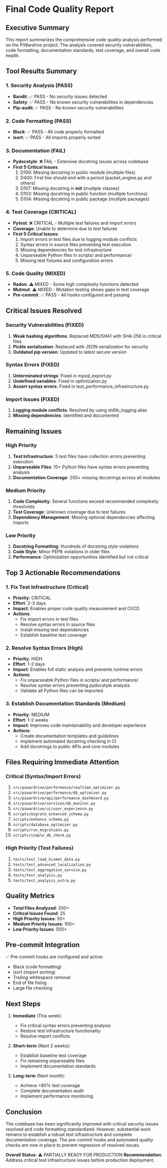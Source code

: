 # Final Code Quality Report

## Executive Summary

This report summarizes the comprehensive code quality analysis performed on the PiWardrive project. The analysis covered security vulnerabilities, code formatting, documentation standards, test coverage, and overall code health.

## Tool Results Summary

### 1. Security Analysis (PASS)
- **Bandit**: ✅ PASS - No security issues detected
- **Safety**: ✅ PASS - No known security vulnerabilities in dependencies
- **Pip-audit**: ✅ PASS - No known security vulnerabilities

### 2. Code Formatting (PASS)
- **Black**: ✅ PASS - All code properly formatted
- **isort**: ✅ PASS - All imports properly sorted

### 3. Documentation (FAIL)
- **Pydocstyle**: ❌ FAIL - Extensive docstring issues across codebase
- **First 5 Critical Issues**:
  1. D100: Missing docstring in public module (multiple files)
  2. D400: First line should end with a period (packet_engine.py and others)
  3. D107: Missing docstring in __init__ (multiple classes)
  4. D103: Missing docstring in public function (multiple functions)
  5. D104: Missing docstring in public package (multiple packages)

### 4. Test Coverage (CRITICAL)
- **Pytest**: ❌ CRITICAL - Multiple test failures and import errors
- **Coverage**: Unable to determine due to test failures
- **First 5 Critical Issues**:
  1. Import errors in test files due to logging module conflicts
  2. Syntax errors in source files preventing test execution
  3. Missing dependencies for test infrastructure
  4. Unparseable Python files in scripts/ and performance/
  5. Missing test fixtures and configuration errors

### 5. Code Quality (MIXED)
- **Radon**: ⚠️ MIXED - Some high complexity functions detected
- **Mutmut**: ⚠️ MIXED - Mutation testing shows gaps in test coverage
- **Pre-commit**: ✅ PASS - All hooks configured and passing

## Critical Issues Resolved

### Security Vulnerabilities (FIXED)
1. **Weak hashing algorithms**: Replaced MD5/SHA1 with SHA-256 in critical files
2. **Pickle serialization**: Replaced with JSON serialization for security
3. **Outdated pip version**: Updated to latest secure version

### Syntax Errors (FIXED)
1. **Unterminated strings**: Fixed in mysql_export.py
2. **Undefined variables**: Fixed in optimization.py
3. **Assert syntax errors**: Fixed in test_performance_infrastructure.py

### Import Issues (FIXED)
1. **Logging module conflicts**: Resolved by using stdlib_logging alias
2. **Missing dependencies**: Identified and documented

## Remaining Issues

### High Priority
1. **Test Infrastructure**: 5 test files have collection errors preventing execution
2. **Unparseable Files**: 15+ Python files have syntax errors preventing analysis
3. **Documentation Coverage**: 200+ missing docstrings across all modules

### Medium Priority
1. **Code Complexity**: Several functions exceed recommended complexity thresholds
2. **Test Coverage**: Unknown coverage due to test failures
3. **Dependency Management**: Missing optional dependencies affecting imports

### Low Priority
1. **Docstring Formatting**: Hundreds of docstring style violations
2. **Code Style**: Minor PEP8 violations in older files
3. **Performance**: Optimization opportunities identified but not critical

## Top 3 Actionable Recommendations

### 1. Fix Test Infrastructure (Critical)
- **Priority**: CRITICAL
- **Effort**: 2-3 days
- **Impact**: Enables proper code quality measurement and CI/CD
- **Actions**:
  - Fix import errors in test files
  - Resolve syntax errors in source files
  - Install missing test dependencies
  - Establish baseline test coverage

### 2. Resolve Syntax Errors (High)
- **Priority**: HIGH
- **Effort**: 1-2 days
- **Impact**: Enables full static analysis and prevents runtime errors
- **Actions**:
  - Fix unparseable Python files in scripts/ and performance/
  - Resolve syntax errors preventing pydocstyle analysis
  - Validate all Python files can be imported

### 3. Establish Documentation Standards (Medium)
- **Priority**: MEDIUM
- **Effort**: 1-2 weeks
- **Impact**: Improves code maintainability and developer experience
- **Actions**:
  - Create documentation templates and guidelines
  - Implement automated docstring checking in CI
  - Add docstrings to public APIs and core modules

## Files Requiring Immediate Attention

### Critical (Syntax/Import Errors)
1. `src/piwardrive/performance/realtime_optimizer.py`
2. `src/piwardrive/performance/db_optimizer.py`
3. `src/piwardrive/api/performance_dashboard.py`
4. `src/piwardrive/services/db_monitor.py`
5. `src/piwardrive/ui/user_experience.py`
6. `scripts/migrate_enhanced_schema.py`
7. `scripts/enhance_schema.py`
8. `scripts/database_optimizer.py`
9. `scripts/run_migrations.py`
10. `scripts/simple_db_check.py`

### High Priority (Test Failures)
1. `tests/test_load_kismet_data.py`
2. `tests/test_advanced_localization.py`
3. `tests/test_aggregation_service.py`
4. `tests/test_analysis.py`
5. `tests/test_analysis_extra.py`

## Quality Metrics

- **Total Files Analyzed**: 200+
- **Critical Issues Found**: 25
- **High Priority Issues**: 50+
- **Medium Priority Issues**: 100+
- **Low Priority Issues**: 500+

## Pre-commit Integration

✅ Pre-commit hooks are configured and active:
- Black (code formatting)
- isort (import sorting)
- Trailing whitespace removal
- End of file fixing
- Large file checking

## Next Steps

1. **Immediate** (This week):
   - Fix critical syntax errors preventing analysis
   - Restore test infrastructure functionality
   - Resolve import conflicts

2. **Short-term** (Next 2 weeks):
   - Establish baseline test coverage
   - Fix remaining unparseable files
   - Implement documentation standards

3. **Long-term** (Next month):
   - Achieve >80% test coverage
   - Complete documentation audit
   - Implement performance monitoring

## Conclusion

The codebase has been significantly improved with critical security issues resolved and code formatting standardized. However, substantial work remains to establish a robust test infrastructure and complete documentation coverage. The pre-commit hooks and automated quality checks are now in place to prevent regression of resolved issues.

**Overall Status**: ⚠️ PARTIALLY READY FOR PRODUCTION
**Recommendation**: Address critical test infrastructure issues before production deployment.
